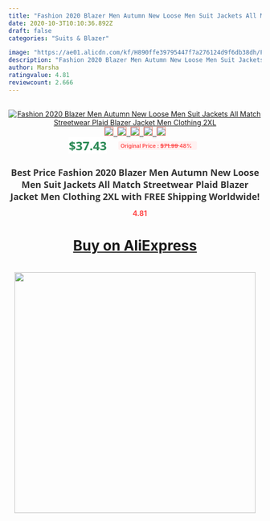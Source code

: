 ```yaml
---
title: "Fashion 2020 Blazer Men Autumn New Loose Men Suit Jackets All Match Streetwear Plaid Blazer Jacket Men Clothing 2XL"
date: 2020-10-3T10:10:36.892Z
draft: false
categories: "Suits & Blazer"

image: "https://ae01.alicdn.com/kf/H890ffe39795447f7a276124d9f6db38dh/Fashion-2020-Blazer-Men-Autumn-New-Loose-Men-Suit-Jackets-All-Match-Streetwear-Plaid-Blazer-Jacket.jpg"
description: "Fashion 2020 Blazer Men Autumn New Loose Men Suit Jackets All Match Streetwear Plaid Blazer Jacket Men Clothing 2XL"
author: Marsha
ratingvalue: 4.81
reviewcount: 2.666
---
```

<br>
<div style="text-align: center;">
<a href="https://s.click.aliexpress.com/e/_ATCsrj" target="_blank" rel="nofollow noopener noreferrer"><img alt="Fashion 2020 Blazer Men Autumn New Loose Men Suit Jackets All Match Streetwear Plaid Blazer Jacket Men Clothing 2XL" class="magnifier-image" src="https://ae01.alicdn.com/kf/H890ffe39795447f7a276124d9f6db38dh/Fashion-2020-Blazer-Men-Autumn-New-Loose-Men-Suit-Jackets-All-Match-Streetwear-Plaid-Blazer-Jacket.jpg_640x640.jpg">
<br>
<img style="border:1px solid salmon" src="https://ae01.alicdn.com/kf/H890ffe39795447f7a276124d9f6db38dh/Fashion-2020-Blazer-Men-Autumn-New-Loose-Men-Suit-Jackets-All-Match-Streetwear-Plaid-Blazer-Jacket.jpg_120x120.jpg">&nbsp;&nbsp;<img style="border:1px solid salmon" src="https://ae01.alicdn.com/kf/He6a81796945f439c8b1d4f4f9c80789aj/Fashion-2020-Blazer-Men-Autumn-New-Loose-Men-Suit-Jackets-All-Match-Streetwear-Plaid-Blazer-Jacket.jpg_120x120.jpg">&nbsp;&nbsp;<img style="border:1px solid salmon" src="https://ae01.alicdn.com/kf/H9f2001b9fefd46c39d23b21d43c9f516h/Fashion-2020-Blazer-Men-Autumn-New-Loose-Men-Suit-Jackets-All-Match-Streetwear-Plaid-Blazer-Jacket.jpg_120x120.jpg">&nbsp;&nbsp;<img style="border:1px solid salmon" src="https://ae01.alicdn.com/kf/Hfdf367860f4e47de804ed7dc6fcf29eeK/Fashion-2020-Blazer-Men-Autumn-New-Loose-Men-Suit-Jackets-All-Match-Streetwear-Plaid-Blazer-Jacket.jpg_120x120.jpg">&nbsp;&nbsp;<img style="border:1px solid salmon" src="https://ae01.alicdn.com/kf/H4ae3a2e6232149158dc22d87c5dfad8fQ/Fashion-2020-Blazer-Men-Autumn-New-Loose-Men-Suit-Jackets-All-Match-Streetwear-Plaid-Blazer-Jacket.jpg_120x120.jpg"></a></div><br0>
<div style="text-align: center;"><span style="background-color: white; border: 0px; box-sizing: border-box; color: seagreen; display: inline-block; font-family: &quot;open sans&quot; , &quot;arial&quot; , &quot;helvetica&quot; , sans-serif , &quot;heiti&quot;; font-size: 24px; font-stretch: inherit; font-weight: 700; line-height: inherit; margin: 0px 10px 0px 0px; padding: 0px; vertical-align: middle;">$37.43 </span>
<span style="background: rgb(255 , 241 , 241); border-radius: 3px; border: 0px; box-sizing: border-box; color: #ff4747; display: inline-block; font-family: inherit; font-size: 12px; font-stretch: inherit; font-style: inherit; font-variant: inherit; font-weight: 600; line-height: inherit; margin: 0px; padding: 2px 5px; transform: scale(0.9); vertical-align: middle;">Original Price : <b style="text-decoration: line-through;">$71.99 </b> 48%&nbsp;&nbsp;</span></div>
<h1 style="color: #333333; display: inline-block; font-family: &quot;open sans&quot; , &quot;arial&quot; , &quot;helvetica&quot; , sans-serif , &quot;heiti&quot;; font-size: 18px; font-stretch: inherit; font-weight: 700; text-align: center;">Best Price Fashion 2020 Blazer Men Autumn New Loose Men Suit Jackets All Match Streetwear Plaid Blazer Jacket Men Clothing 2XL with FREE Shipping Worldwide!</h1>
<div style="color: #ff4747; text-align: center;">
<img src="https://4.bp.blogspot.com/-M0ZcTcb-5uY/XleCXlxnR4I/AAAAAAAAAEc/OrjgMkXV1oMQFaCRZj5HQwOCBcu3w1FegCPcBGAYYCw/s1600/star.png" style="height: 15px;">&nbsp;<b>4.81</b></div>
<div class="button_cont" align="center"><a class="buynow_a" href="https://s.click.aliexpress.com/e/_ATCsrj" target="_blank" rel="nofollow noopener noreferrer"><H1>Buy on AliExpress</H1></a></div><br>
<div class="separator" style="clear: both; text-align: center;">
<img src="https://lh3.googleusercontent.com/-pTy5HemUv9M/XlePHvY0dAI/AAAAAAAAAE4/0nX5iRUoIWY8eMW9Dpxeirr157OZliDIgCLcBGAsYHQ/s1600/badge.gif" width="480">
</div>
